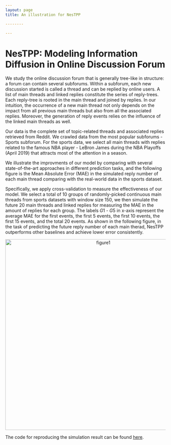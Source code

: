 ```yaml
---
layout: page
title: An illustration for NesTPP

--------

---
```


<h1>NesTPP: Modeling Information Diffusion in Online Discussion Forum</h1>

We study the online discussion forum that is generally tree-like in structure: a forum can contain several subforums. Within a subforum, each new discussion started is called a thread and can be replied by online users. A list of main threads and linked replies constitute the series of reply-trees. Each reply-tree is rooted in the main thread and joined by replies. In our intuition, the occurrence of a new main thread not only depends on the impact from all previous main threads but also from all the associated replies. Moreover, the generation of reply events relies on the influence of the linked main threads as well.

Our data is the complete set of topic-related threads and associated replies retrieved from Reddit. We crawled data from the most popular subforums - Sports subforum. For the sports data, we select all main threads with replies related to the famous NBA player - LeBron James during the NBA Playoffs (April 2019) that attracts most of the attention in a season.

We illustrate the improvments of our model by comparing with several state-of-the-art approaches in different prediction tasks, and the following figure is the Mean Absolute Error (MAE) in the simulated reply number of each main thread comparing with the real-world data in the sports dataset.

Specifically, we apply cross-validation to measure the effectiveness of our model. We select a total of $10$ groups of randomly-picked continuous main threads from sports datasets with window size $150$, we then simulate the future $20$ main threads and linked replies for measuring the MAE in the amount of replies for each group. The labels $G1$ - $G5$ in x-axis represent the average MAE for the first events, the first $5$ events, the first $10$ events, the first $15$ events, and the total $20$ events. As shown in the following figure, in the task of predicting the future reply number of each main therad, NesTPP outperforms other baselines and achieve lower error consistently.

<div style="text-align:center"><img src="https://s2.ax1x.com/2019/07/27/eKtmTg.png" alt="figure1" width="600"/></div>   

The code for reproducing the simulation result can be found [here](https://github.com/lingchen0331/NesTPP/blob/master/ntpp.py).
 

